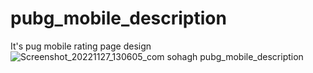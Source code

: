 # pubg_mobile_description
 It's pug mobile rating page design
![Screenshot_20221127_130605_com sohagh pubg_mobile_description](https://user-images.githubusercontent.com/74148269/204123640-ed54a3d6-d784-4dbc-8230-8f9d62717e04.jpg)
